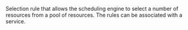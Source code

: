 Selection rule that allows the scheduling engine to select a number of resources from a pool of resources. The rules can be associated with a service.